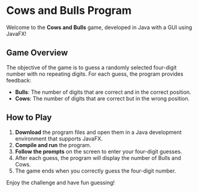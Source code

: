 # Cows and Bulls Program

Welcome to the **Cows and Bulls** game, developed in Java with a GUI using JavaFX!

## Game Overview

The objective of the game is to guess a randomly selected four-digit number with no repeating digits. For each guess, the program provides feedback:

- **Bulls**: The number of digits that are correct and in the correct position.
- **Cows**: The number of digits that are correct but in the wrong position.

## How to Play

1. **Download** the program files and open them in a Java development environment that supports JavaFX.
2. **Compile and run** the program.
3. **Follow the prompts** on the screen to enter your four-digit guesses.
4. After each guess, the program will display the number of Bulls and Cows.
5. The game ends when you correctly guess the four-digit number.

Enjoy the challenge and have fun guessing!
